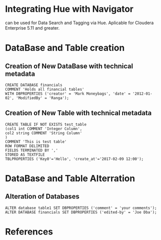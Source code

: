 # Integrating Hue with Navigator  
can be used for Data Search and Tagging via Hue.  Aplicable for Cloudera Enterprise 5.11 and greater.   
# DataBase and Table creation  
## Creation of New DataBase with technical metadata  
```hql
CREATE DATABASE financials
COMMENT 'Holds all financial tables'
WITH DBPROPERTIES ('creator' = 'Mark Moneybags', 'date' = '2012-01-02', 'ModifiedBy' = 'Ranga');
```
  
## Creation of New Table with technical metadata  
```hql
CREATE TABLE IF NOT EXISTS test_table
(col1 int COMMENT 'Integer Column',
col2 string COMMENT 'String Column'
)
COMMENT 'This is test table'
ROW FORMAT DELIMITED
FIELDS TERMINATED BY ','
STORED AS TEXTFILE
TBLPROPERTIES ('Key0'='Hello', 'create_at'='2017-02-09 12:00');
```
  
# DataBase and Table Alterration  
## Alteration of Databases  
```hql
ALTER database table1 SET DBPROPERTIES ('comment' = 'your comments');
ALTER DATABASE financials SET DBPROPERTIES ('edited-by' = 'Joe Dba');
```  
  
  
# References  
